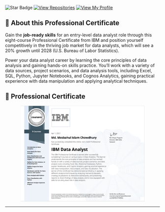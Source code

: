 ![Star Badge](https://img.shields.io/static/v1?label=%F0%9F%8C%9F&message=If%20Useful&style=style=flat&color=BC4E99)
 [![View Repositories](https://img.shields.io/badge/View-My_Repositories-blue?logo=GitHub)](https://github.com/mesbahiba?tab=repositories)
[![View My Profile](https://img.shields.io/badge/View-My_Profile-green?logo=GitHub)](https://github.com/mesbahiba) 

## 📍 About this Professional Certificate
Gain the **job-ready skills** for an entry-level data analyst role through this eight-course Professional Certificate from IBM and position yourself competitively in the thriving job market for data analysts, which will see a 20% growth until 2028 (U.S. Bureau of Labor Statistics).

Power your data analyst career by learning the core principles of data analysis and gaining hands-on skills practice. You’ll work with a variety of data sources, project scenarios, and data analysis tools, including Excel, SQL, Python, Jupyter Notebooks, and Cognos Analytics, gaining practical experience with data manipulation and applying analytical techniques.

## 🥇 Professional Certificate

<p align="center">
<img src="https://github.com/mesbahiba/IBM_Professional_Data_Analyst/blob/main/Certificates/10.png" width=80% height=80%>

---
